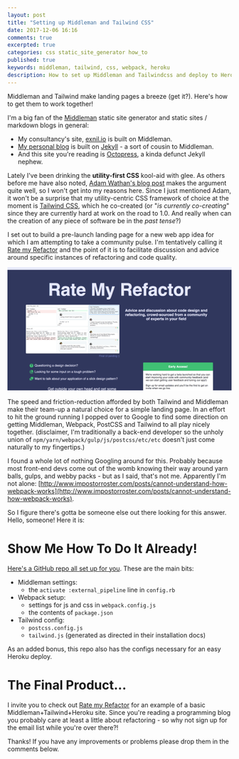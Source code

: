 ```yaml
---
layout: post
title: "Setting up Middleman and Tailwind CSS"
date: 2017-12-06 16:16
comments: true
excerpted: true
categories: css static_site_generator how_to
published: true
keywords: middleman, tailwind, css, webpack, heroku
description: How to set up Middleman and Tailwindcss and deploy to Heroku
---
```


Middleman and Tailwind make landing pages a breeze (get it?). Here's how to get them to work together!

<!--more-->

I'm a big fan of the [Middleman](https://middlemanapp.com/) static site generator and static sites / markdown blogs in general:

- My consultancy's site, [exnil.io](http://exnil.io) is built on Middleman.
- [My personal blog](http://blog.vinneycavallo.com/) is built on [Jekyll](https://jekyllrb.com/) - a sort of cousin to Middleman.
- And this site you're reading is [Octopress](http://octopress.org/), a kinda defunct Jekyll nephew.


Lately I've been drinking the **utility-first CSS** kool-aid with glee. As others before me have also noted, [Adam Wathan's blog post](https://adamwathan.me/css-utility-classes-and-separation-of-concerns/) makes the argument quite well, so I won't get into my reasons here. Since I just mentioned Adam, it won't be a surprise that my utility-centric CSS framework of choice at the moment is [Tailwind CSS](https://tailwindcss.com/), which he co-created (or "_is currently co-creating_" since they are currently hard at work on the road to 1.0. And really when can the creation of any piece of software be in the _past tense_?)

I set out to build a pre-launch landing page for a new web app idea for which I am attempting to take a community pulse. I'm tentatively calling it [Rate my Refactor](http://www.ratemyrefactor.com) and the point of it is to facilitate discussion and advice around specific instances of refactoring and code quality. 

![Rate my Refactor screenshot](/images/rmr-screenshot.png)

The speed and friction-reduction afforded by both Tailwind and Middleman make their team-up a natural choice for a simple landing page. In an effort to hit the ground running I popped over to Google to find some direction on getting Middleman, Webpack, PostCSS and Tailwind to all play nicely together. (disclaimer, I'm traditionally a back-end developer so the unholy union of `npm/yarn/webpack/gulp/js/postcss/etc/etc` doesn't just come naturally to my fingertips.)  


I found a whole lot of nothing Googling around for this. Probably because most front-end devs come out of the womb knowing their way around yarn balls, gulps, and webby packs - but as I said, that's not me. Apparently I'm not alone: [http://www.impostorroster.com/posts/cannot-understand-how-webpack-works](http://www.impostorroster.com/posts/cannot-understand-how-webpack-works).


So I figure there's gotta be someone else out there looking for this answer.  
Hello, someone! Here it is:

# Show Me How To Do It Already!

[Here's a GitHub repo all set up for you](https://github.com/vcavallo/middleman-and-tailwind). These are the main bits:

- Middleman settings:
  - the `activate :external_pipeline` line in `config.rb`
- Webpack setup:
  - settings for js and css in `webpack.config.js`
  - the contents of `package.json`
- Tailwind config:
  - `postcss.config.js`
  - `tailwind.js` (generated as directed in their installation docs)

As an added bonus, this repo also has the configs necessary for an easy Heroku deploy.

# The Final Product...

I invite you to check out [Rate my Refactor](http://www.ratemyrefactor.com) for an example of a basic Middleman+Tailwind+Heroku site. Since you're reading a programming blog you probably care at least a little about refactoring - so why not sign up for the email list while you're over there?!

Thanks! If you have any improvements or problems please drop them in the comments below.
